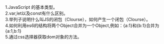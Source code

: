 1.JavaScript 的基本类型。  
2.var,let以及const有什么区别。  
3.举列子说明什么叫JS的闭包（Clourse），如何产生一个闭包（Clourse）。   
4.如何利用es6的结构将两个Object合并为一个Object,例如：{a:1}和{b:1}合并为{a:1,b:1}  
5.通过css选择器获取dom对象的方法。
